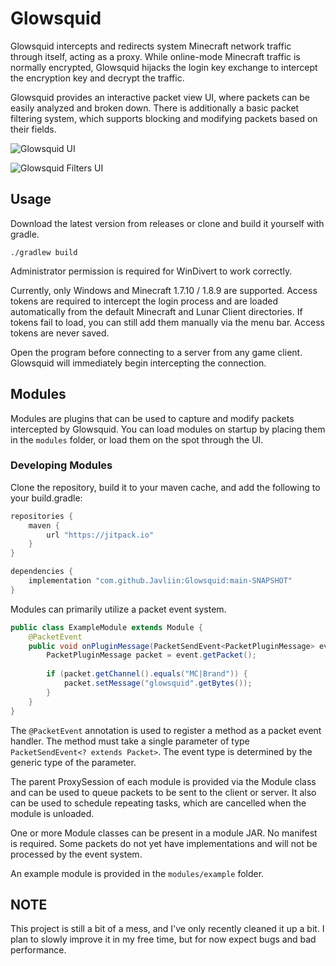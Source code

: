 # Glowsquid

Glowsquid intercepts and redirects system Minecraft network traffic through itself, acting as a proxy. While online-mode Minecraft traffic is normally encrypted, Glowsquid hijacks the login key exchange to intercept the encryption key and decrypt the traffic.

Glowsquid provides an interactive packet view UI, where packets can be easily analyzed and broken down. There is additionally a basic packet filtering system, which supports blocking and modifying packets based on their fields.

![Glowsquid UI](https://i.imgur.com/rXdMmcG.png)

![Glowsquid Filters UI](https://i.imgur.com/waZqJ5N.png)

## Usage
Download the latest version from releases or clone and build it yourself with gradle.

``./gradlew build``

Administrator permission is required for WinDivert to work correctly.

Currently, only Windows and Minecraft 1.7.10 / 1.8.9 are supported. Access tokens are required to intercept the login process and are loaded automatically from the default Minecraft and Lunar Client directories. If tokens fail to load, you can still add them manually via the menu bar. Access tokens are never saved.

Open the program before connecting to a server from any game client. Glowsquid will immediately begin intercepting the connection.

## Modules
Modules are plugins that can be used to capture and modify packets intercepted by Glowsquid.
You can load modules on startup by placing them in the ``modules`` folder, or load them on the spot through the UI.

### Developing Modules
Clone the repository, build it to your maven cache, and add the following to your build.gradle:

```groovy
repositories {
    maven {
        url "https://jitpack.io"
    }
}

dependencies {
    implementation "com.github.Javliin:Glowsquid:main-SNAPSHOT"
}
```
Modules can primarily utilize a packet event system.

```java
public class ExampleModule extends Module {
    @PacketEvent
    public void onPluginMessage(PacketSendEvent<PacketPluginMessage> event) {
        PacketPluginMessage packet = event.getPacket();
        
        if (packet.getChannel().equals("MC|Brand")) {
            packet.setMessage("glowsquid".getBytes());
        }
    }
}
```
The ``@PacketEvent`` annotation is used to register a method as a packet event handler.
The method must take a single parameter of type ``PacketSendEvent<? extends Packet>``. 
The event type is determined by the generic type of the parameter.

The parent ProxySession of each module is provided via the Module class and can be used to queue packets to be sent to the client or server.
It also can be used to schedule repeating tasks, which are cancelled when the module is unloaded.

One or more Module classes can be present in a module JAR. No manifest is required. Some packets do not yet have implementations and will not be processed by the event system.

An example module is provided in the ``modules/example`` folder.
## NOTE
This project is still a bit of a mess, and I've only recently cleaned it up a bit. I plan to slowly improve it in my free time, but for now expect bugs and bad performance. 
